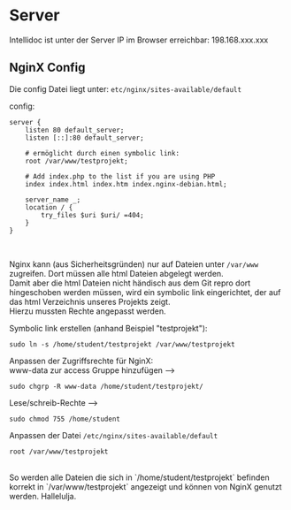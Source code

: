 # Server

Intellidoc ist unter der Server IP im Browser erreichbar: 198.168.xxx.xxx

## NginX Config

Die config Datei liegt unter: `etc/nginx/sites-available/default`

config:
```
server {
    listen 80 default_server;
    listen [::]:80 default_server;

    # ermöglicht durch einen symbolic link:
    root /var/www/testprojekt;

    # Add index.php to the list if you are using PHP
    index index.html index.htm index.nginx-debian.html;

    server_name _;
    location / {
        try_files $uri $uri/ =404;
    }
}
```
<br>

Nginx kann (aus Sicherheitsgründen) nur auf Dateien unter `/var/www` zugreifen. Dort müssen alle html Dateien abgelegt werden.<br>
Damit aber die html Dateien nicht händisch aus dem Git repro dort hingeschoben werden müssen, wird ein symbolic link eingerichtet, der auf das html Verzeichnis unseres Projekts zeigt.<br>
Hierzu mussten Rechte angepasst werden.<br>

Symbolic link erstellen (anhand Beispiel "testprojekt"):
```
sudo ln -s /home/student/testprojekt /var/www/testprojekt
```

Anpassen der Zugriffsrechte für NginX:<br>
www-data zur access Gruppe hinzufügen -->
```
sudo chgrp -R www-data /home/student/testprojekt/
```
Lese/schreib-Rechte --> 
```
sudo chmod 755 /home/student
```

Anpassen der Datei `/etc/nginx/sites-available/default`
```
root /var/www/testprojekt
```
<br>
So werden alle Dateien die sich in `/home/student/testprojekt` befinden korrekt in `/var/www/testprojekt` angezeigt und können von NginX genutzt werden. Hallelulja.<br>
